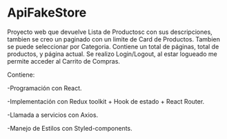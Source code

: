 # ApiFakeStore

Proyecto web que devuelve Lista de Productosc con sus descripciones, tambien se creo un paginado con un limite de Card de Productos.
Tambien se puede seleccionar por Categoria. Contiene un total de páginas, total de productos, y página actual.
Se realizo Login/Logout, al estar logueado me permite acceder al Carrito de Compras. 

Contiene:

-Programación con React.

-Implementación con Redux toolkit + Hook de estado + React Router.

-Llamada a servicios con Axios.

-Manejo de Estilos con Styled-components.
